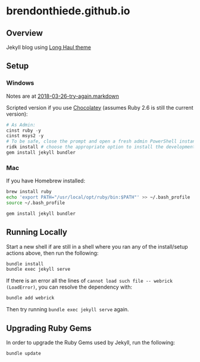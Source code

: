 # brendonthiede.github.io

## Overview

Jekyll blog using [Long Haul theme](http://github.com/brianmaierjr/long-haul)

## Setup

### Windows

Notes are at [2018-03-26-try-again.markdown](https://brendonthiede.github.io/devops/2018/03/27/try-again.html)

Scripted version if you use [Chocolatey](https://chocolatey.org/) (assumes Ruby 2.6 is still the current version):

```powershell
# As Admin:
cinst ruby -y
cinst msys2 -y
# To be safe, close the prompt and open a fresh admin PowerShell instance to continue
ridk install # choose the appropriate option to install the development toolchain, probably 3, and then press enter again to exit after it's done
gem install jekyll bundler
```

### Mac

If you have Homebrew installed:

```bash
brew install ruby
echo 'export PATH="/usr/local/opt/ruby/bin:$PATH"' >> ~/.bash_profile
source ~/.bash_profile

gem install jekyll bundler
```

## Running Locally

Start a new shell if are still in a shell where you ran any of the install/setup actions above, then run the following:

```powershell
bundle install
bundle exec jekyll serve
```

If there is an error all the lines of `cannot load such file -- webrick (LoadError)`, you can resolve the dependency with:

```bash
bundle add webrick
```

Then try running `bundle exec jekyll serve` again.

## Upgrading Ruby Gems

In order to upgrade the Ruby Gems used by Jekyll, run the following:

```powershell
bundle update
```
